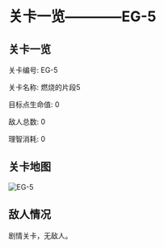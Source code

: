 # 关卡一览————EG-5


## 关卡一览

关卡编号: EG-5

关卡名称: 燃烧的片段5

目标点生命值: 0

敌人总数: 0

理智消耗: 0


## 关卡地图
![EG-5](./oprMap/EG-5.png)

## 敌人情况

剧情关卡，无敌人。

